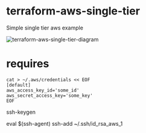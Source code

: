 # terraform-aws-single-tier
Simple single tier aws example

![terraform-aws-single-tier-diagram](https://www.gliffy.com/go/publish/image/10692371/L.png)

# requires
```
cat > ~/.aws/credentials << EOF
[default]
aws_access_key_id='some_id'
aws_secret_access_key='some_key'
EOF
```

ssh-keygen

eval $(ssh-agent)
ssh-add ~/.ssh/id_rsa_aws_1


